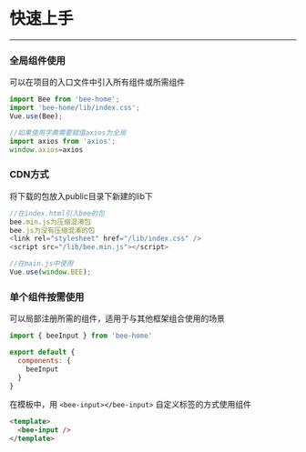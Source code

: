 # 快速上手

----

### 全局组件使用

可以在项目的入口文件中引入所有组件或所需组件

```js
import Bee from 'bee-home';
import 'bee-home/lib/index.css';
Vue.use(Bee);

//如果使用字典需要赋值axios为全局
import axios from 'axios';
window.axios=axios
```
### CDN方式

将下载的包放入public目录下新建的lib下

```js
//在index.html引入bee的包
bee.min.js为压缩混淆包
bee.js为没有压缩混淆的包
<link rel="stylesheet" href="/lib/index.css" />
<script src="/lib/bee.min.js"></script>

//在main.js中使用
Vue.use(window.BEE);
```

### 单个组件按需使用

可以局部注册所需的组件，适用于与其他框架组合使用的场景

```js
import { beeInput } from 'bee-home'

export default {
  components: {
    beeInput
  }
}
```

在模板中，用 `<bee-input></bee-input>` 自定义标签的方式使用组件

```html
<template>
  <bee-input />
</template>
```

